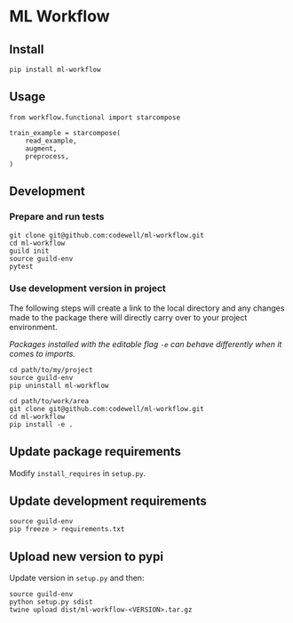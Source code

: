 # ML Workflow

## Install

    pip install ml-workflow

## Usage

    from workflow.functional import starcompose

    train_example = starcompose(
        read_example,
        augment,
        preprocess,
    )

## Development

### Prepare and run tests

    git clone git@github.com:codewell/ml-workflow.git
    cd ml-workflow
    guild init
    source guild-env
    pytest

### Use development version in project
The following steps will create a link to the local directory and any changes made to the package there will directly carry over to your project environment.

_Packages installed with the editable flag `-e` can behave differently when it comes to imports._

    cd path/to/my/project
    source guild-env
    pip uninstall ml-workflow

    cd path/to/work/area
    git clone git@github.com:codewell/ml-workflow.git
    cd ml-workflow
    pip install -e .

## Update package requirements
Modify `install_requires` in `setup.py`.

## Update development requirements

    source guild-env
    pip freeze > requirements.txt

## Upload new version to pypi
Update version in `setup.py` and then:

    source guild-env
    python setup.py sdist
    twine upload dist/ml-workflow-<VERSION>.tar.gz
